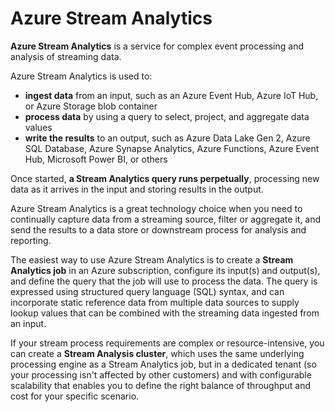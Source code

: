 # Azure Stream Analytics

**Azure Stream Analytics** is a service for complex event processing and analysis of streaming data. 

Azure Stream Analytics is used to:
- **ingest data** from an input, such as an Azure Event Hub, Azure IoT Hub, or Azure Storage blob container
- **process data** by using a query to select, project, and aggregate data values
- **write the results** to an output, such as Azure Data Lake Gen 2, Azure SQL Database, Azure Synapse Analytics, Azure Functions, Azure Event Hub, Microsoft Power BI, or others

Once started, **a Stream Analytics query runs perpetually**, processing new data as it arrives in the input and storing results in the output.

Azure Stream Analytics is a great technology choice when you need to continually capture data from a streaming source, filter or aggregate it, and send the results to a data store or downstream process for analysis and reporting.

The easiest way to use Azure Stream Analytics is to create a **Stream Analytics job** in an Azure subscription, configure its input(s) and output(s), and define the query that the job will use to process the data. The query is expressed using structured query language (SQL) syntax, and can incorporate static reference data from multiple data sources to supply lookup values that can be combined with the streaming data ingested from an input.

If your stream process requirements are complex or resource-intensive, you can create a **Stream Analysis cluster**, which uses the same underlying processing engine as a Stream Analytics job, but in a dedicated tenant (so your processing isn't affected by other customers) and with configurable scalability that enables you to define the right balance of throughput and cost for your specific scenario.